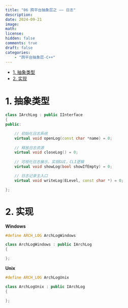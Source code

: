 ```yaml
---
title: "06 跨平台抽象层之 —— 日志"
description: 
date: 2024-09-21
image: 
math: 
license: 
hidden: false
comments: true
draft: false
categories:
    - "跨平台抽象层-C++"
---
```



- [1. 抽象类型](#1-抽象类型)
- [2. 实现](#2-实现)


# 1. 抽象类型
```cpp
class IArchLog : public IInterface
{
public:

    // 初始化日志系统
    virtual void openLog(const char *name) = 0;
    
    // 释放日志资源
    virtual void closeLog() = 0;
    
    // 可视化日志展示，实现GUI，CLI逻辑
    virtual void showLog(bool showIfEmpty) = 0;

    // 日志记录主入口
    virtual void writeLog(ELevel, const char *) = 0;

};
```

# 2. 实现
**Windows**   
```cpp
#define ARCH_LOG ArchLogWindows

class ArchLogWindows : public IArchLog
{

};
```

**Unix**   
```cpp
#define ARCH_LOG ArchLogUnix

class ArchLogUnix : public IArchLog
{

};
```